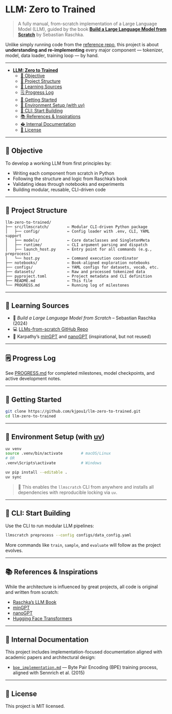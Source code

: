 # **LLM: Zero to Trained**

> A fully manual, from-scratch implementation of a Large Language Model (LLM), guided by the book [**Build a Large Language Model from Scratch**](https://github.com/rasbt/LLMs-from-scratch) by Sebastian Raschka.

Unlike simply running code from the [reference repo](https://github.com/rasbt/LLMs-from-scratch.git), this project is about **understanding and re-implementing** every major component — tokenizer, model, data loader, training loop — by hand.

---
- [**LLM: Zero to Trained**](#llm-zero-to-trained)
  - [🎯 Objective](#-objective)
  - [📁 Project Structure](#-project-structure)
  - [🧠 Learning Sources](#-learning-sources)
  - [🗒️ Progress Log](#️-progress-log)
  - [🔧 Getting Started](#-getting-started)
  - [🧰 Environment Setup (with uv)](#-environment-setup-with-uv)
  - [🚀 CLI: Start Building](#-cli-start-building)
  - [📚 References \& Inspirations](#-references--inspirations)
  - [� Internal Documentation](#-internal-documentation)
  - [📜 License](#-license)

---

## 🎯 Objective

To develop a working LLM from first principles by:

* Writing each component from scratch in Python
* Following the structure and logic from Raschka’s book
* Validating ideas through notebooks and experiments
* Building modular, reusable, CLI-driven code

---

## 📁 Project Structure

```
llm-zero-to-trained/
├── src/llmscratch/        ← Modular CLI-driven Python package
│   ├── config/            ← Config loader with .env, CLI, YAML support
│   ├── models/            ← Core dataclasses and SingletonMeta
│   ├── runtime/           ← CLI argument parsing and dispatch
│   ├── launch_host.py     ← Entry point for all commands (e.g., preprocess)
│   └── host.py            ← Command execution coordinator
├── notebooks/             ← Book-aligned exploration notebooks
├── configs/               ← YAML configs for datasets, vocab, etc.
├── datasets/              ← Raw and processed tokenized data
├── pyproject.toml         ← Project metadata and CLI definition
├── README.md              ← This file
└── PROGRESS.md            ← Running log of milestones
```

---

## 🧠 Learning Sources

* 📘 *Build a Large Language Model from Scratch* – Sebastian Raschka (2024)
* 💻 [LLMs-from-scratch GitHub Repo](https://github.com/rasbt/LLMs-from-scratch)
* 🧠 Karpathy’s [minGPT](https://github.com/karpathy/minGPT) and [nanoGPT](https://github.com/karpathy/nanoGPT) (inspirational, but not reused)

---

## 🗒️ Progress Log

See [PROGRESS.md](./PROGRESS.md) for completed milestones, model checkpoints, and active development notes.

---

## 🔧 Getting Started

```bash
git clone https://github.com/kjpou1/llm-zero-to-trained.git
cd llm-zero-to-trained
```

---

## 🧰 Environment Setup (with [uv](https://docs.astral.sh/uv/getting-started/installation/))

```bash
uv venv
source .venv/bin/activate        # macOS/Linux
# OR
.venv\Scripts\activate           # Windows

uv pip install --editable .
uv sync
```

> 🧪 This enables the `llmscratch` CLI from anywhere and installs all dependencies with reproducible locking via `uv`.

---

## 🚀 CLI: Start Building

Use the CLI to run modular LLM pipelines:

```bash
llmscratch preprocess --config configs/data_config.yaml
```

More commands like `train`, `sample`, and `evaluate` will follow as the project evolves.

---

## 📚 References & Inspirations

While the architecture is influenced by great projects, all code is original and written from scratch:

* [Raschka’s LLM Book](https://leanpub.com/llms-from-scratch)
* [minGPT](https://github.com/karpathy/minGPT)
* [nanoGPT](https://github.com/karpathy/nanoGPT)
* [Hugging Face Transformers](https://github.com/huggingface/transformers)

---

## 📄 Internal Documentation

This project includes implementation-focused documentation aligned with academic papers and architectural design:

* [`bpe_implementation.md`](docs/tokenizers/bpe_implementation.md) — Byte Pair Encoding (BPE) training process, aligned with Sennrich et al. (2015)

---

## 📜 License

This project is MIT licensed.
